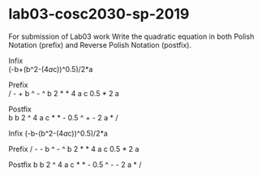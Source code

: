 # lab03-cosc2030-sp-2019
For submission of Lab03 work
Write the quadratic equation in both Polish Notation (prefix) and Reverse Polish Notation (postfix).

Infix                                                     
(-b+(b^2-(4*a*c))^0.5)/2*a                                      

Prefix                                                    
/ - + b ^ - ^ b 2 * * 4 a c 0.5 * 2 a                     

Postfix                                                  
b b 2 ^ 4 a c * * - 0.5 ^ + - 2 a * /                     

Infix
(-b-(b^2-(4*a*c))^0.5)/2*a   

Prefix
/ - - b ^ - ^ b 2 * * 4 a c 0.5 * 2 a

Postfix
b b 2 ^ 4 a c * * - 0.5 ^ - - 2 a * /
